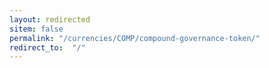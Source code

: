 ```yaml
---
layout: redirected
sitem: false
permalink: "/currencies/COMP/compound-governance-token/"
redirect_to:  "/"
---
```

